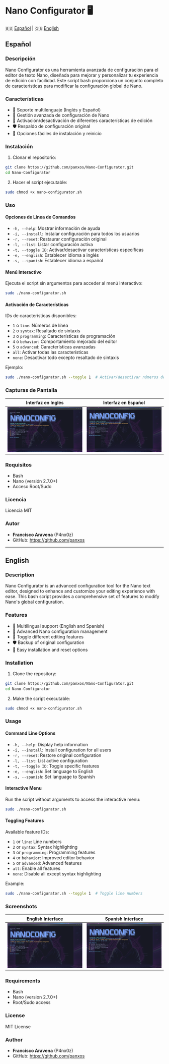 # Nano Configurator 🖥️

🇪🇸 [Español](#español) | 🇬🇧 [English](#english)

## Español

### Descripción

Nano Configurator es una herramienta avanzada de configuración para el editor de texto Nano, diseñada para mejorar y personalizar tu experiencia de edición con facilidad. Este script bash proporciona un conjunto completo de características para modificar la configuración global de Nano.

### Características

- 🌈 Soporte multilenguaje (Inglés y Español)
- 📝 Gestión avanzada de configuración de Nano
- 🔧 Activación/desactivación de diferentes características de edición
- 🛡️ Respaldo de configuración original
- 🚀 Opciones fáciles de instalación y reinicio

### Instalación

1. Clonar el repositorio:
```bash
git clone https://github.com/panxos/Nano-Configurator.git
cd Nano-Configurator
```

2. Hacer el script ejecutable:
```bash
sudo chmod +x nano-configurator.sh
```

### Uso

#### Opciones de Línea de Comandos

- `-h, --help`: Mostrar información de ayuda
- `-i, --install`: Instalar configuración para todos los usuarios
- `-r, --reset`: Restaurar configuración original
- `-l, --list`: Listar configuración activa
- `-t, --toggle ID`: Activar/desactivar características específicas
- `-e, --english`: Establecer idioma a inglés
- `-s, --spanish`: Establecer idioma a español

#### Menú Interactivo

Ejecuta el script sin argumentos para acceder al menú interactivo:
```bash
sudo ./nano-configurator.sh
```

#### Activación de Características

IDs de características disponibles:
- `1` o `line`: Números de línea
- `2` o `syntax`: Resaltado de sintaxis
- `3` o `programming`: Características de programación
- `4` o `behavior`: Comportamiento mejorado del editor
- `5` o `advanced`: Características avanzadas
- `all`: Activar todas las características
- `none`: Desactivar todo excepto resaltado de sintaxis

Ejemplo:
```bash
sudo ./nano-configurator.sh --toggle 1  # Activar/desactivar números de línea
```

### Capturas de Pantalla

| Interfaz en Inglés | Interfaz en Español |
|:------------------:|:-------------------:|
| ![Menú en Inglés](images/english.png) | ![Menú en Español](images/spanish.png) |

### Requisitos

- Bash
- Nano (versión 2.7.0+)
- Acceso Root/Sudo

### Licencia

Licencia MIT

### Autor

- **Francisco Aravena** (P4nx0z)
- GitHub: https://github.com/panxos

---

## English

### Description

Nano Configurator is an advanced configuration tool for the Nano text editor, designed to enhance and customize your editing experience with ease. This bash script provides a comprehensive set of features to modify Nano's global configuration.

### Features

- 🌈 Multilingual support (English and Spanish)
- 📝 Advanced Nano configuration management
- 🔧 Toggle different editing features
- 🛡️ Backup of original configuration
- 🚀 Easy installation and reset options

### Installation

1. Clone the repository:
```bash
git clone https://github.com/panxos/Nano-Configurator.git
cd Nano-Configurator
```

2. Make the script executable:
```bash
sudo chmod +x nano-configurator.sh
```

### Usage

#### Command Line Options

- `-h, --help`: Display help information
- `-i, --install`: Install configuration for all users
- `-r, --reset`: Restore original configuration
- `-l, --list`: List active configuration
- `-t, --toggle ID`: Toggle specific features
- `-e, --english`: Set language to English
- `-s, --spanish`: Set language to Spanish

#### Interactive Menu

Run the script without arguments to access the interactive menu:
```bash
sudo ./nano-configurator.sh
```

#### Toggling Features

Available feature IDs:
- `1` or `line`: Line numbers
- `2` or `syntax`: Syntax highlighting
- `3` or `programming`: Programming features
- `4` or `behavior`: Improved editor behavior
- `5` or `advanced`: Advanced features
- `all`: Enable all features
- `none`: Disable all except syntax highlighting

Example:
```bash
sudo ./nano-configurator.sh --toggle 1  # Toggle line numbers
```

### Screenshots

| English Interface | Spanish Interface |
|:------------------:|:-------------------:|
| ![English Menu](images/english.png) | ![Spanish Menu](images/spanish.png) |

### Requirements

- Bash
- Nano (version 2.7.0+)
- Root/Sudo access

### License

MIT License

### Author

- **Francisco Aravena** (P4nx0z)
- GitHub: https://github.com/panxos
